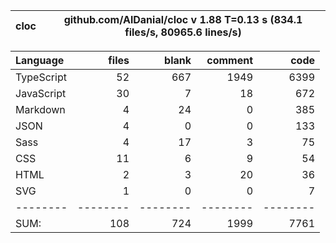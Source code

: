 | cloc | github.com/AlDanial/cloc v 1.88 T=0.13 s (834.1 files/s, 80965.6 lines/s) |
| ---- | ------------------------------------------------------------------------- |


| Language   |    files |    blank |  comment |     code |
| :--------- | -------: | -------: | -------: | -------: |
| TypeScript |       52 |      667 |     1949 |     6399 |
| JavaScript |       30 |        7 |       18 |      672 |
| Markdown   |        4 |       24 |        0 |      385 |
| JSON       |        4 |        0 |        0 |      133 |
| Sass       |        4 |       17 |        3 |       75 |
| CSS        |       11 |        6 |        9 |       54 |
| HTML       |        2 |        3 |       20 |       36 |
| SVG        |        1 |        0 |        0 |        7 |
| --------   | -------- | -------- | -------- | -------- |
| SUM:       |      108 |      724 |     1999 |     7761 |
